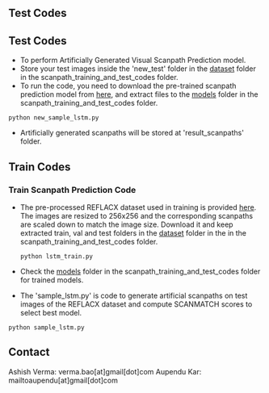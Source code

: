 
## Test Codes
## Test Codes
* To perform Artificially Generated Visual Scanpath Prediction model.
* Store your test images inside the 'new_test' folder in the [dataset](https://github.com/ashishverma03/SDC/tree/main/scanpath_training_and_test_codes/dataset) folder in the scanpath_training_and_test_codes folder. 
* To run the code, you need to download the pre-trained scanpath prediction model from [here](https://drive.google.com/drive/folders/16-olj4gRIRdJ7iUKgGKKaNZ5h9y6wGMj), and extract files to the [models](https://github.com/ashishverma03/SDC/tree/main/scanpath_training_and_test_codes/models) folder in the scanpath_training_and_test_codes folder.
```
python new_sample_lstm.py
```
* Artificially generated scanpaths will be stored at 'result_scanpaths' folder.
## Train Codes

### Train Scanpath Prediction Code

* The pre-processed REFLACX dataset used in training is provided [here](https://drive.google.com/drive/folders/1yHONIc_4RMtzQFvR-qhHiNmlN8mEN71h). The images are resized to 256x256 and the corresponding scanpaths are scaled down to match the image size. Download it and keep extracted train, val and test folders in the [dataset](https://github.com/ashishverma03/SDC/tree/main/scanpath_training_and_test_codes/dataset) folder in the in the scanpath_training_and_test_codes folder. 

  ``` run the codes
  python lstm_train.py
  ```
* Check the [models](https://github.com/ashishverma03/SDC/tree/main/scanpath_training_and_test_codes/models) folder in the scanpath_training_and_test_codes folder for trained models.
* The 'sample_lstm.py' is code to generate artificial scanpaths on test images of the REFLACX dataset and compute SCANMATCH scores to select best model. 
```
python sample_lstm.py
```



## Contact
Ashish Verma: verma.bao[at]gmail[dot]com
Aupendu Kar: mailtoaupendu[at]gmail[dot]com
